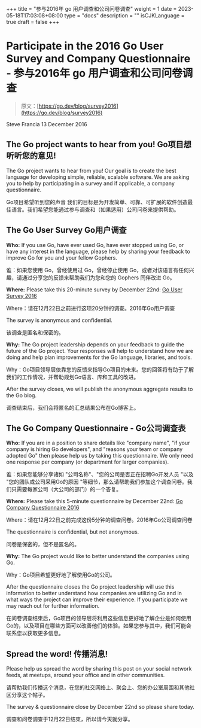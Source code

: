 +++
title = "参与2016年 go 用户调查和公司问卷调查"
weight = 1
date = 2023-05-18T17:03:08+08:00
type = "docs"
description = ""
isCJKLanguage = true
draft = false
+++

# Participate in the 2016 Go User Survey and Company Questionnaire - 参与2016年 go 用户调查和公司问卷调查

> 原文：[https://go.dev/blog/survey2016](https://go.dev/blog/survey2016)

Steve Francia
13 December 2016

## The Go project wants to hear from you! Go项目想听听您的意见!

The Go project wants to hear from you! Our goal is to create the best language for developing simple, reliable, scalable software. We are asking you to help by participating in a survey and if applicable, a company questionnaire.

Go项目希望听到您的声音 我们的目标是为开发简单、可靠、可扩展的软件创造最佳语言。我们希望您能通过参与调查和（如果适用）公司问卷来提供帮助。

## The Go User Survey Go用户调查

**Who:** If you use Go, have ever used Go, have ever stopped using Go, or have any interest in the language, please help by sharing your feedback to improve Go for you and your fellow Gophers.

谁：如果您使用 Go，曾经使用过 Go，曾经停止使用 Go，或者对该语言有任何兴趣，请通过分享您的反馈来帮助我们为您和您的 Gophers 同伴改进 Go。

**Where:** Please take this 20-minute survey by December 22nd: [Go User Survey 2016](https://goo.gl/NJgrHT)

Where：请在12月22日之前进行这项20分钟的调查。2016年Go用户调查

The survey is anonymous and confidential.

该调查是匿名和保密的。

**Why:** The Go project leadership depends on your feedback to guide the future of the Go project. Your responses will help to understand how we are doing and help plan improvements for the Go language, libraries, and tools.

Why：Go项目领导层依靠您的反馈来指导Go项目的未来。您的回答将有助于了解我们的工作情况，并帮助规划Go语言、库和工具的改进。

After the survey closes, we will publish the anonymous aggregate results to the Go blog.

调查结束后，我们会将匿名的汇总结果公布在Go博客上。

## The Go Company Questionnaire - Go公司调查表

**Who:** If you are in a position to share details like "company name", "if your company is hiring Go developers", and "reasons your team or company adopted Go" then please help us by taking this questionnaire. We only need one response per company (or department for larger companies).

谁：如果您能够分享诸如 "公司名称"、"您的公司是否正在招聘Go开发人员 "以及 "您的团队或公司采用Go的原因 "等细节，那么请帮助我们参加这个调查问卷。我们只需要每家公司（大公司的部门）的一个答复。

**Where:** Please take this 5-minute questionnaire by December 22nd: [Go Company Questionnaire 2016](https://goo.gl/Epya2q)

Where：请在12月22日之前完成这份5分钟的调查问卷。2016年Go公司调查问卷

The questionnaire is confidential, but not anonymous.

问卷是保密的，但不是匿名的。

**Why:** The Go project would like to better understand the companies using Go.

Why：Go项目希望更好地了解使用Go的公司。

After the questionnaire closes the Go project leadership will use this information to better understand how companies are utilizing Go and in what ways the project can improve their experience. If you participate we may reach out for further information.

在问卷调查结束后，Go项目的领导层将利用这些信息更好地了解企业是如何使用Go的，以及项目在哪些方面可以改善他们的体验。如果您参与其中，我们可能会联系您以获取更多信息。

## Spread the word! 传播消息!

Please help us spread the word by sharing this post on your social network feeds, at meetups, around your office and in other communities.

请帮助我们传播这个消息，在您的社交网络上、聚会上、您的办公室周围和其他社区分享这个帖子。

The survey & questionnaire close by December 22nd so please share today.

调查和问卷调查于12月22日结束，所以请今天就分享。
